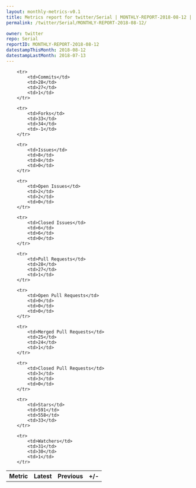 ```yaml
---
layout: monthly-metrics-v0.1
title: Metrics report for twitter/Serial | MONTHLY-REPORT-2018-08-12 | 2018-08-12
permalink: /twitter/Serial/MONTHLY-REPORT-2018-08-12/

owner: twitter
repo: Serial
reportID: MONTHLY-REPORT-2018-08-12
datestampThisMonth: 2018-08-12
datestampLastMonth: 2018-07-13
---
```



<table style="width: 100%;">
    <tr>
        <th>Metric</th>
        <th>Latest</th>
        <th>Previous</th>
        <th>+/-</th>
    </tr>

        <tr>
            <td>Commits</td>
            <td>28</td>
            <td>27</td>
            <td>1</td>
        </tr>
        
        <tr>
            <td>Forks</td>
            <td>33</td>
            <td>34</td>
            <td>-1</td>
        </tr>
        
        <tr>
            <td>Issues</td>
            <td>8</td>
            <td>8</td>
            <td>0</td>
        </tr>
        
        <tr>
            <td>Open Issues</td>
            <td>2</td>
            <td>2</td>
            <td>0</td>
        </tr>
        
        <tr>
            <td>Closed Issues</td>
            <td>6</td>
            <td>6</td>
            <td>0</td>
        </tr>
        
        <tr>
            <td>Pull Requests</td>
            <td>28</td>
            <td>27</td>
            <td>1</td>
        </tr>
        
        <tr>
            <td>Open Pull Requests</td>
            <td>0</td>
            <td>0</td>
            <td>0</td>
        </tr>
        
        <tr>
            <td>Merged Pull Requests</td>
            <td>25</td>
            <td>24</td>
            <td>1</td>
        </tr>
        
        <tr>
            <td>Closed Pull Requests</td>
            <td>3</td>
            <td>3</td>
            <td>0</td>
        </tr>
        
        <tr>
            <td>Stars</td>
            <td>591</td>
            <td>558</td>
            <td>33</td>
        </tr>
        
        <tr>
            <td>Watchers</td>
            <td>31</td>
            <td>30</td>
            <td>1</td>
        </tr>
        
</table>
